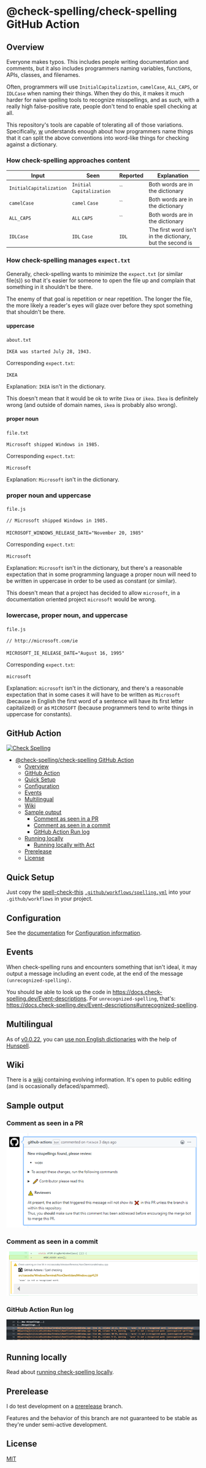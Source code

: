 # @check-spelling/check-spelling GitHub Action

## Overview

Everyone makes typos. This includes people writing documentation and comments,
but it also includes programmers naming variables, functions, APIs, classes,
and filenames.

Often, programmers will use `InitialCapitalization`, `camelCase`,
`ALL_CAPS`, or `IDLCase` when naming their things. When they do this, it makes
it much harder for naive spelling tools to recognize misspellings, and as such,
with a really high false-positive rate, people don't tend to enable spell checking
at all.

This repository's tools are capable of tolerating all of those variations.
Specifically, [w](https://github.com/jsoref/spelling/blob/main/w) understands
enough about how programmers name things that it can split the above conventions
into word-like things for checking against a dictionary.

### How check-spelling approaches content

Input | Seen | Reported | Explanation
-|-|-|-
`InitialCapitalization`|`Initial` `Capitalization`| `` | Both words are in the dictionary
`camelCase`|`camel` `Case`| `` | Both words are in the dictionary
`ALL_CAPS`|`ALL` `CAPS`| `` | Both words are in the dictionary
`IDLCase`| `IDL` `Case`| `IDL` | The first word isn't in the dictionary, but the second is

### How check-spelling manages `expect.txt`

Generally, check-spelling wants to minimize the `expect.txt` (or similar file(s)) so that it's easier for someone to open the file up and complain that something in it shouldn't be there.

The enemy of that goal is repetition or near repetition. The longer the file, the more likely a reader's eyes will glaze over before they spot something that shouldn't be there.

#### uppercase

<!--no check spelling-->

`about.txt`

```
IKEA was started July 28, 1943.
```

Corresponding `expect.txt`:

```
IKEA
```

Explanation: `IKEA` isn't in the dictionary.

This doesn't mean that it would be ok to write `Ikea` or `ikea`.
`Ikea` is definitely wrong (and outside of domain names, `ikea` is probably also wrong).

<!--/-->

#### proper noun

<!--no check spelling-->

`file.txt`

```
Microsoft shipped Windows in 1985.
```

Corresponding `expect.txt`:

```
Microsoft
```

Explanation: `Microsoft` isn't in the dictionary.

<!--/-->

### proper noun and uppercase

<!--no check spelling-->

`file.js`

```
// Microsoft shipped Windows in 1985.

MICROSOFT_WINDOWS_RELEASE_DATE="November 20, 1985"
```

Corresponding `expect.txt`:

```
Microsoft
```

Explanation: `Microsoft` isn't in the dictionary, but there's a reasonable expectation that in some programming language a proper noun will need to be written in uppercase in order to be used as constant (or similar).

This doesn't mean that a project has decided to allow `microsoft`,
in a documentation oriented project `microsoft` would be wrong.

<!--/-->

### lowercase, proper noun, and uppercase

<!--no check spelling-->

`file.js`

```
// http://microsoft.com/ie

MICROSOFT_IE_RELEASE_DATE="August 16, 1995"
```

Corresponding `expect.txt`:

```
microsoft
```

Explanation: `microsoft` isn't in the dictionary, and there's a reasonable expectation that in some cases it will have to be written as `Microsoft` (because in English the first word of a sentence will have its first letter capitalized) or as `MICROSOFT` (because programmers tend to write things in uppercase for constants).

<!--/-->

## GitHub Action

[![Check Spelling](https://github.com/check-spelling/check-spelling/actions/workflows/spelling.yml/badge.svg)](https://github.com/check-spelling/check-spelling/actions/workflows/spelling.yml)

- [@check-spelling/check-spelling GitHub Action](#check-spellingcheck-spelling-github-action)
  - [Overview](#overview)
  - [GitHub Action](#github-action)
  - [Quick Setup](#quick-setup)
  - [Configuration](#configuration)
  - [Events](#events)
  - [Multilingual](#multilingual)
  - [Wiki](#wiki)
  - [Sample output](#sample-output)
    - [Comment as seen in a PR](#comment-as-seen-in-a-pr)
    - [Comment as seen in a commit](#comment-as-seen-in-a-commit)
    - [GitHub Action Run log](#github-action-run-log)
  - [Running locally](#running-locally)
    - [Running locally with Act](#running-locally-with-act)
  - [Prerelease](#prerelease)
  - [License](#license)

## Quick Setup

Just copy the [spell-check-this](https://github.com/check-spelling/spell-check-this)
[`.github/workflows/spelling.yml`](https://github.com/check-spelling/spell-check-this/blob/main/.github/workflows/spelling.yml) into your `.github/workflows` in your project.

## Configuration

See the [documentation](https://docs.check-spelling.dev) for [Configuration information](https://docs.check-spelling.dev/Configuration).

## Events

When check-spelling runs and encounters something that isn't ideal,
it may output a message including an event code,
at the end of the message `(unrecognized-spelling)`.

You should be able to look up the code in
https://docs.check-spelling.dev/Event-descriptions.
For `unrecognized-spelling`,
that's:
https://docs.check-spelling.dev/Event-descriptions#unrecognized-spelling.

## Multilingual

As of [v0.0.22](https://github.com/check-spelling/check-spelling/releases/tag/v0.0.22), you can [use non English dictionaries](https://docs.check-spelling.dev/Feature:-Configurable-word-characters) with the help of [Hunspell](https://github.com/hunspell/hunspell).

## Wiki

There is a [wiki](https://github.com/check-spelling/check-spelling/wiki) containing evolving information. It's open to public editing (and is occasionally defaced/spammed).

## Sample output

### Comment as seen in a PR

![github action comment](https://raw.githubusercontent.com/check-spelling/art/86a33c871e0e01aaf210087d13614c166d0ba536/output/check-spelling-comment.png)

### Comment as seen in a commit

![github action annotation](https://raw.githubusercontent.com/check-spelling/art/86a33c871e0e01aaf210087d13614c166d0ba536/output/check-spelling-annotation.png)

### GitHub Action Run log

![github action log](https://raw.githubusercontent.com/check-spelling/art/86a33c871e0e01aaf210087d13614c166d0ba536/output/check-spelling-log.png)

## Running locally

Read about [running check-spelling locally](https://docs.check-spelling.dev/Feature:-Run-locally).

## Prerelease

I do test development on a [prerelease](https://github.com/check-spelling/check-spelling/tree/prerelease) branch.

Features and the behavior of this branch are not guaranteed to be stable
as they're under semi-active development.

## License

[MIT](LICENSE.txt)
